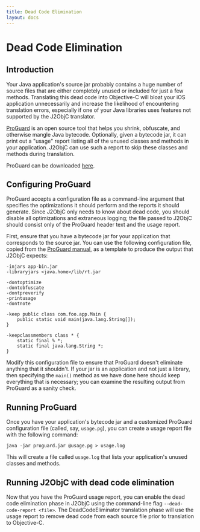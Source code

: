 ```yaml
---
title: Dead Code Elimination
layout: docs
---
```


# Dead Code Elimination

## Introduction

Your Java application's source jar probably contains a huge number of source files that are either completely unused or included for just a few methods.  Translating this dead code into Objective-C will bloat your iOS application unnecessarily and increase the likelihood of encountering translation errors, especially if one of your Java libraries uses features not supported by the J2ObjC translator.

[ProGuard](http://proguard.sourceforge.net/) is an open source tool that helps you shrink, obfuscate, and otherwise mangle Java bytecode.  Optionally, given a bytecode jar, it can print out a "usage" report listing all of the unused classes and methods in your application.  J2ObjC can use such a report to skip these classes and methods during translation.

ProGuard can be downloaded [here](http://proguard.sourceforge.net/index.html#downloads.html).


## Configuring ProGuard

ProGuard accepts a configuration file as a command-line argument that specifies the optimizations it should perform and the reports it should generate.  Since J2ObjC only needs to know about dead code, you should disable all optimizations and extraneous logging; the file passed to J2ObjC should consist only of the ProGuard header text and the usage report.

First, ensure that you have a bytecode jar for your application that corresponds to the source jar.  You can use the following configuration file, copied from the [ProGuard manual](http://proguard.sourceforge.net/index.html#manual/examples.html), as a template to produce the output that J2ObjC expects:

```
-injars app-bin.jar
-libraryjars <java.home>/lib/rt.jar

-dontoptimize
-dontobfuscate
-dontpreverify
-printusage
-dontnote

-keep public class com.foo.app.Main {
    public static void main(java.lang.String[]);
}

-keepclassmembers class * {
    static final % *;
    static final java.lang.String *;
}
````

Modify this configuration file to ensure that ProGuard doesn't eliminate anything that it shouldn't.  If your jar is an application and not just a library, then specifying the `main()` method as we have done here should keep everything that is necessary; you can examine the resulting output from ProGuard as a sanity check.

## Running ProGuard

Once you have your application's bytecode jar and a customized ProGuard configuration file (called, say, `usage.pg`), you can create a usage report file with the following command:

````
java -jar proguard.jar @usage.pg > usage.log
````

This will create a file called `usage.log` that lists your application's unused classes and methods.

## Running J2ObjC with dead code elimination

Now that you have the ProGuard usage report, you can enable the dead code elimination phase in J2ObjC using the command-line flag `--dead-code-report <file>`.  The DeadCodeEliminator translation phase will use the usage report to remove dead code from each source file prior to translation to Objective-C.
